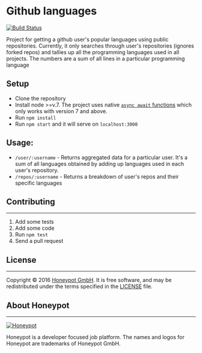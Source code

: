 # Github languages
[![Build Status](https://travis-ci.org/honeypotio/git-lang.svg)][travis]

Project for getting a github user's popular languages using public repositories. Currently, it only searches through user's repositories (ignores forked repos) and tallies up all the programming languages used in all projects. The numbers are a sum of all lines in a particular programming language

## Setup
- Clone the repository
- Install node >=v.7. The project uses native [`async await` functions](https://developer.mozilla.org/en-US/docs/Web/JavaScript/Reference/Statements/async_function) which only works with version 7 and above.
- Run `npm install`
- Run `npm start` and it will serve on `localhost:3000`

## Usage:
- `/user/:username` - Returns aggregated data for a particular user. It's a sum of all languages obtained by adding up languages used in each user's repository.
- `/repos/:username` - Returns a breakdown of user's repos and their specific languages

## Contributing
------------

1. Add some tests
1. Add some code
1. Run `npm test`
1. Send a pull request

## License
-------

Copyright © 2016 [Honeypot GmbH][honeypotio]. It is free software, and may be
redistributed under the terms specified in the [LICENSE](/LICENSE) file.

## About Honeypot
--------------

[![Honeypot](https://www.honeypot.io/logo.png)][honeypotio]

Honeypot is a developer focused job platform.
The names and logos for Honeypot are trademarks of Honeypot GmbH.

[travis]: https://travis-ci.org/honeypotio/git-lang
[honeypotio]: https://www.honeypot.io?utm_source=github
